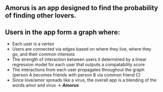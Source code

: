 ## Amorus is an app designed to find the probability of finding other lovers.

## Users in the app form a graph where: 
  <ul>
  <li> Each user is a vertex </li>
  <li> Users are connected via edges based on where they live, where they go, and their common interests </li>
  <li> The strength of interaction between users it determined by a linear regression model for each user that outputs a compatability score </li>
  <li>The interactions from each user propagates throughout the graph (person A becomes friends with person B via common friend C) </li>
  <li> Since love/amor spreads like a virus, the overall app is a blending of the words amor and virus -> <strong><em>Amorus</em></strong> </li>
  </ul>
  
